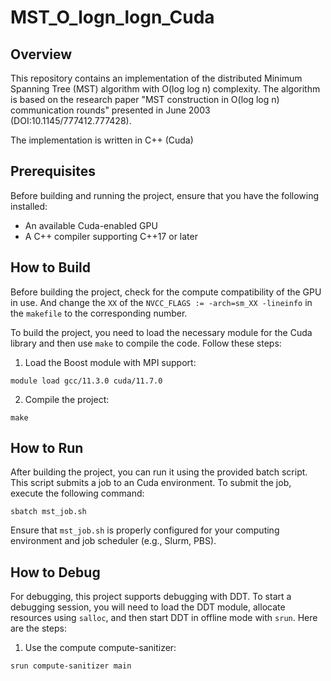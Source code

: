 # MST_O_logn_logn_Cuda


## Overview

This repository contains an implementation of the distributed Minimum Spanning Tree (MST) algorithm with O(log log n) complexity. The algorithm is based on the research paper "MST construction in O(log log n) communication rounds" presented in June 2003 (DOI:10.1145/777412.777428).

The implementation is written in C++ (Cuda)

## Prerequisites

Before building and running the project, ensure that you have the following installed:
- An available Cuda-enabled GPU
- A C++ compiler supporting C++17 or later

## How to Build
Before building the project, check for the compute compatibility of the GPU in use. And change the `XX` of the `NVCC_FLAGS := -arch=sm_XX -lineinfo` in the `makefile` to the corresponding number.

To build the project, you need to load the necessary module for the Cuda library and then use `make` to compile the code. Follow these steps:

1. Load the Boost module with MPI support:
```
module load gcc/11.3.0 cuda/11.7.0
```

2. Compile the project:
```
make
```

## How to Run

After building the project, you can run it using the provided batch script. This script submits a job to an Cuda environment. To submit the job, execute the following command:
```
sbatch mst_job.sh
```

Ensure that `mst_job.sh` is properly configured for your computing environment and job scheduler (e.g., Slurm, PBS).

## How to Debug

For debugging, this project supports debugging with DDT. To start a debugging session, you will need to load the DDT module, allocate resources using `salloc`, and then start DDT in offline mode with `srun`. Here are the steps:

1. Use the compute compute-sanitizer:
```
srun compute-sanitizer main
```
